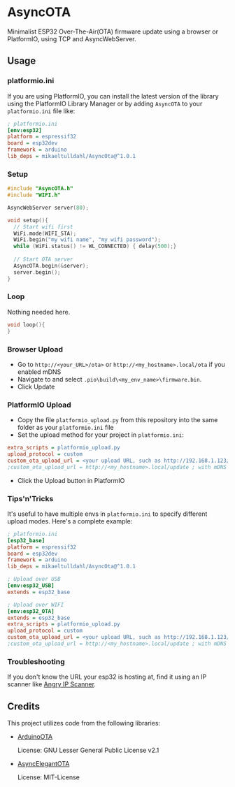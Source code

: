 # AsyncOTA
Minimalist ESP32 Over-The-Air(OTA) firmware update using a browser or PlatformIO, using TCP and AsyncWebServer.

## Usage

### platformio.ini
If you are using PlatformIO, you can install the latest version of the library using the PlatformIO Library Manager or by adding `AsyncOTA` to your `platformio.ini` file like:
```ini
; platformio.ini
[env:esp32]
platform = espressif32
board = esp32dev
framework = arduino
lib_deps = mikaeltulldahl/AsyncOta@^1.0.1
```

### Setup

```c++
#include "AsyncOTA.h"
#include "WIFI.h"

AsyncWebServer server(80);

void setup(){
  // Start wifi first
  WiFi.mode(WIFI_STA);
  WiFi.begin("my wifi name", "my wifi password");
  while (WiFi.status() != WL_CONNECTED) { delay(500);}
  
  // Start OTA server
  AsyncOTA.begin(&server);
  server.begin();
}
```
### Loop
Nothing needed here.
```c++
void loop(){
}
```

### Browser Upload
- Go to `http://<your_URL>/ota>` or `http://<my_hostname>.local/ota` if you enabled mDNS
- Navigate to and select `.pio\build\<my_env_name>\firmware.bin`.
- Click Update

### PlatformIO Upload

- Copy the file `platformio_upload.py` from this repository into the same folder as your `platformio.ini` file
- Set the upload method for your project in `platformio.ini`:

```ini
extra_scripts = platformio_upload.py
upload_protocol = custom
custom_ota_upload_url = <your upload URL, such as http://192.168.1.123/update>
;custom_ota_upload_url = http://<my_hostname>.local/update ; with mDNS
``` 
- Click the Upload button in PlatformIO

### Tips'n'Tricks
It's useful to have multiple envs in `platformio.ini` to specify different upload modes. Here's a complete example:
```ini
; platformio.ini
[esp32_base]
platform = espressif32
board = esp32dev
framework = arduino
lib_deps = mikaeltulldahl/AsyncOta@^1.0.1

; Upload over USB
[env:esp32_USB]
extends = esp32_base

; Upload over WIFI
[env:esp32_OTA]
extends = esp32_base
extra_scripts = platformio_upload.py
upload_protocol = custom
custom_ota_upload_url = <your upload URL, such as http://192.168.1.123/update>
;custom_ota_upload_url = http://<my_hostname>.local/update ; with mDNS
```

### Troubleshooting
If you don't know the URL your esp32 is hosting at, find it using an IP scanner like [Angry IP Scanner](https://angryip.org/).

## Credits

This project utilizes code from the following libraries:

- [ArduinoOTA](https://github.com/espressif/arduino-esp32/blob/master/libraries/ArduinoOTA/examples/OTAWebUpdater/OTAWebUpdater.ino)

  License: GNU Lesser General Public License v2.1

- [AsyncElegantOTA](https://github.com/ayushsharma82/AsyncElegantOTA/blob/master/platformio_upload.py)

  License: MIT-License
